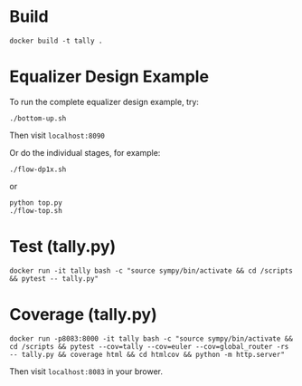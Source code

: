 # Build

````
docker build -t tally .
````

# Equalizer Design Example
To run the complete equalizer design example, try:
````
./bottom-up.sh
````
Then visit `localhost:8090`

Or do the individual stages, for example:
````
./flow-dp1x.sh
````
or 
````
python top.py
./flow-top.sh
````


# Test (tally.py)

````
docker run -it tally bash -c "source sympy/bin/activate && cd /scripts && pytest -- tally.py"
````

# Coverage (tally.py)
````
docker run -p8083:8000 -it tally bash -c "source sympy/bin/activate && cd /scripts && pytest --cov=tally --cov=euler --cov=global_router -rs -- tally.py && coverage html && cd htmlcov && python -m http.server"
````
Then visit `localhost:8083` in your brower.
